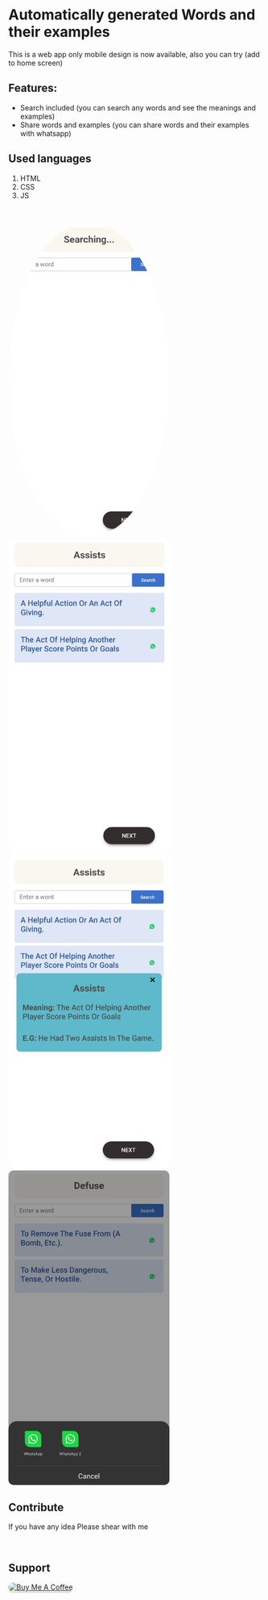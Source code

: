 <style>
img { 
  width: 20rem;
  height: 39rem;
  border-radius: 10px;
}
</style>


# Automatically generated Words and their examples

This is a web app only mobile design is now available, also you can try (add to home screen)

## Features:

* Search included (you can search any words and see the meanings and examples)
* Share words and examples (you can share words and their examples with whatsapp)

## Used languages
 1. HTML
 2. CSS
 3. JS

<br/>


<img src="images/image002.jpg" alt="" style="width: 20rem;height: 39rem;border-radius: 50%;"> &nbsp;&nbsp;&nbsp;&nbsp;
<img src="images/image005.png" alt="" style="width: 20rem;height: 39rem;border-radius: 10px;"> &nbsp;&nbsp;&nbsp;&nbsp;
<img src="images/image001.jpg" alt="" style="width: 20rem;height: 39rem;border-radius: 10px;"> &nbsp;&nbsp;&nbsp;&nbsp;
<img src="images/image004.jpg" alt="" style="width: 20rem;height: 39rem;border-radius: 10px;"> &nbsp;&nbsp;&nbsp;&nbsp;

## Contribute


If you have any idea Please shear with me

<br/>

## Support

<a href="https://www.buymeacoffee.com/rahulor0070050" target="_blank"><img src="https://www.buymeacoffee.com/assets/img/custom_images/purple_img.png" alt="Buy Me A Coffee" style="height: 41px !important;width: 174px !important;box-shadow: 0px 3px 2px 0px rgba(190, 190, 190, 0.5) !important;-webkit-box-shadow: 0px 3px 2px 0px rgba(190, 190, 190, 0.5) !important;" ></a>